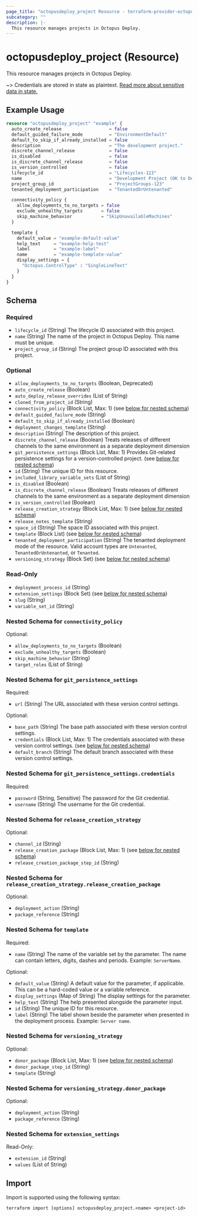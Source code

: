 ```yaml
---
page_title: "octopusdeploy_project Resource - terraform-provider-octopusdeploy"
subcategory: ""
description: |-
  This resource manages projects in Octopus Deploy.
---
```


# octopusdeploy_project (Resource)

This resource manages projects in Octopus Deploy.

~> Credentials are stored in state as plaintext. [Read more about sensitive data in state.](https://www.terraform.io/language/state/sensitive-data)

## Example Usage

```terraform
resource "octopusdeploy_project" "example" {
  auto_create_release                  = false
  default_guided_failure_mode          = "EnvironmentDefault"
  default_to_skip_if_already_installed = false
  description                          = "The development project."
  discrete_channel_release             = false
  is_disabled                          = false
  is_discrete_channel_release          = false
  is_version_controlled                = false
  lifecycle_id                         = "Lifecycles-123"
  name                                 = "Development Project (OK to Delete)"
  project_group_id                     = "ProjectGroups-123"
  tenanted_deployment_participation    = "TenantedOrUntenanted"

  connectivity_policy {
    allow_deployments_to_no_targets = false
    exclude_unhealthy_targets       = false
    skip_machine_behavior           = "SkipUnavailableMachines"
  }

  template {
    default_value = "example-default-value"
    help_text     = "example-help-test"
    label         = "example-label"
    name          = "example-template-value"
    display_settings = {
      "Octopus.ControlType" : "SingleLineText"
    }
  }
}
```

<!-- schema generated by tfplugindocs -->
## Schema

### Required

- `lifecycle_id` (String) The lifecycle ID associated with this project.
- `name` (String) The name of the project in Octopus Deploy. This name must be unique.
- `project_group_id` (String) The project group ID associated with this project.

### Optional

- `allow_deployments_to_no_targets` (Boolean, Deprecated)
- `auto_create_release` (Boolean)
- `auto_deploy_release_overrides` (List of String)
- `cloned_from_project_id` (String)
- `connectivity_policy` (Block List, Max: 1) (see [below for nested schema](#nestedblock--connectivity_policy))
- `default_guided_failure_mode` (String)
- `default_to_skip_if_already_installed` (Boolean)
- `deployment_changes_template` (String)
- `description` (String) The description of this project.
- `discrete_channel_release` (Boolean) Treats releases of different channels to the same environment as a separate deployment dimension
- `git_persistence_settings` (Block List, Max: 1) Provides Git-related persistence settings for a version-controlled project. (see [below for nested schema](#nestedblock--git_persistence_settings))
- `id` (String) The unique ID for this resource.
- `included_library_variable_sets` (List of String)
- `is_disabled` (Boolean)
- `is_discrete_channel_release` (Boolean) Treats releases of different channels to the same environment as a separate deployment dimension
- `is_version_controlled` (Boolean)
- `release_creation_strategy` (Block List, Max: 1) (see [below for nested schema](#nestedblock--release_creation_strategy))
- `release_notes_template` (String)
- `space_id` (String) The space ID associated with this project.
- `template` (Block List) (see [below for nested schema](#nestedblock--template))
- `tenanted_deployment_participation` (String) The tenanted deployment mode of the resource. Valid account types are `Untenanted`, `TenantedOrUntenanted`, or `Tenanted`.
- `versioning_strategy` (Block Set) (see [below for nested schema](#nestedblock--versioning_strategy))

### Read-Only

- `deployment_process_id` (String)
- `extension_settings` (Block Set) (see [below for nested schema](#nestedblock--extension_settings))
- `slug` (String)
- `variable_set_id` (String)

<a id="nestedblock--connectivity_policy"></a>
### Nested Schema for `connectivity_policy`

Optional:

- `allow_deployments_to_no_targets` (Boolean)
- `exclude_unhealthy_targets` (Boolean)
- `skip_machine_behavior` (String)
- `target_roles` (List of String)


<a id="nestedblock--git_persistence_settings"></a>
### Nested Schema for `git_persistence_settings`

Required:

- `url` (String) The URL associated with these version control settings.

Optional:

- `base_path` (String) The base path associated with these version control settings.
- `credentials` (Block List, Max: 1) The credentials associated with these version control settings. (see [below for nested schema](#nestedblock--git_persistence_settings--credentials))
- `default_branch` (String) The default branch associated with these version control settings.

<a id="nestedblock--git_persistence_settings--credentials"></a>
### Nested Schema for `git_persistence_settings.credentials`

Required:

- `password` (String, Sensitive) The password for the Git credential.
- `username` (String) The username for the Git credential.



<a id="nestedblock--release_creation_strategy"></a>
### Nested Schema for `release_creation_strategy`

Optional:

- `channel_id` (String)
- `release_creation_package` (Block List, Max: 1) (see [below for nested schema](#nestedblock--release_creation_strategy--release_creation_package))
- `release_creation_package_step_id` (String)

<a id="nestedblock--release_creation_strategy--release_creation_package"></a>
### Nested Schema for `release_creation_strategy.release_creation_package`

Optional:

- `deployment_action` (String)
- `package_reference` (String)



<a id="nestedblock--template"></a>
### Nested Schema for `template`

Required:

- `name` (String) The name of the variable set by the parameter. The name can contain letters, digits, dashes and periods. Example: `ServerName`.

Optional:

- `default_value` (String) A default value for the parameter, if applicable. This can be a hard-coded value or a variable reference.
- `display_settings` (Map of String) The display settings for the parameter.
- `help_text` (String) The help presented alongside the parameter input.
- `id` (String) The unique ID for this resource.
- `label` (String) The label shown beside the parameter when presented in the deployment process. Example: `Server name`.


<a id="nestedblock--versioning_strategy"></a>
### Nested Schema for `versioning_strategy`

Optional:

- `donor_package` (Block List, Max: 1) (see [below for nested schema](#nestedblock--versioning_strategy--donor_package))
- `donor_package_step_id` (String)
- `template` (String)

<a id="nestedblock--versioning_strategy--donor_package"></a>
### Nested Schema for `versioning_strategy.donor_package`

Optional:

- `deployment_action` (String)
- `package_reference` (String)



<a id="nestedblock--extension_settings"></a>
### Nested Schema for `extension_settings`

Read-Only:

- `extension_id` (String)
- `values` (List of String)

## Import

Import is supported using the following syntax:

```shell
terraform import [options] octopusdeploy_project.<name> <project-id>
```
